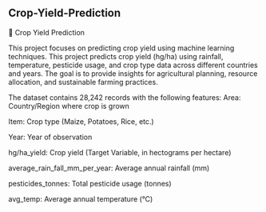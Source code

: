 ## Crop-Yield-Prediction
🌱 Crop Yield Prediction

This project focuses on predicting crop yield using machine learning techniques.
This project predicts crop yield (hg/ha) using rainfall, temperature, pesticide usage, and crop type data across different countries and years. The goal is to provide insights for agricultural planning, resource allocation, and sustainable farming practices.

The dataset contains 28,242 records with the following features:
Area:	Country/Region where crop is grown

Item: Crop type (Maize, Potatoes, Rice, etc.)

Year:	Year of observation

hg/ha_yield:	Crop yield (Target Variable, in hectograms per hectare)

average_rain_fall_mm_per_year:	Average annual rainfall (mm)

pesticides_tonnes:	Total pesticide usage (tonnes)

avg_temp:	Average annual temperature (°C)
